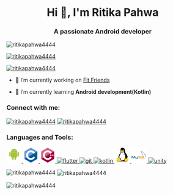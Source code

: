 <h1 align="center">Hi 👋, I'm Ritika Pahwa</h1>
<h3 align="center">A passionate Android developer</h3>

<p align="left"> <img src="https://komarev.com/ghpvc/?username=ritikapahwa4444&label=Profile%20views&color=0e75b6&style=flat" alt="ritikapahwa4444" /> </p>

<p align="left"> <a href="https://github.com/ryo-ma/github-profile-trophy"><img src="https://github-profile-trophy.vercel.app/?username=ritikapahwa4444" alt="ritikapahwa4444" /></a> </p>

<p align="left"> <a href="https://twitter.com/ritikapahwa4444" target="blank"><img src="https://img.shields.io/twitter/follow/ritikapahwa4444?logo=twitter&style=for-the-badge" alt="ritikapahwa4444" /></a> </p>

- 🔭 I’m currently working on [Fit Friends](https://github.com/RitikaPahwa4444/Fit_Friends.git)

- 🌱 I’m currently learning **Android development(Kotlin)**

<h3 align="left">Connect with me:</h3>
<p align="left">
<a href="https://twitter.com/ritikapahwa4444" target="blank"><img align="center" src="https://raw.githubusercontent.com/rahuldkjain/github-profile-readme-generator/master/src/images/icons/Social/twitter.svg" alt="ritikapahwa4444" height="30" width="40" /></a>
<a href="https://linkedin.com/in/ritikapahwa4444" target="blank"><img align="center" src="https://raw.githubusercontent.com/rahuldkjain/github-profile-readme-generator/master/src/images/icons/Social/linked-in-alt.svg" alt="ritikapahwa4444" height="30" width="40" /></a>
</p>

<h3 align="left">Languages and Tools:</h3>
<p align="left"> <a href="https://developer.android.com" target="_blank" rel="noreferrer"> <img src="https://raw.githubusercontent.com/devicons/devicon/master/icons/android/android-original-wordmark.svg" alt="android" width="40" height="40"/> </a> <a href="https://www.cprogramming.com/" target="_blank" rel="noreferrer"> <img src="https://raw.githubusercontent.com/devicons/devicon/master/icons/c/c-original.svg" alt="c" width="40" height="40"/> </a> <a href="https://www.w3schools.com/cpp/" target="_blank" rel="noreferrer"> <img src="https://raw.githubusercontent.com/devicons/devicon/master/icons/cplusplus/cplusplus-original.svg" alt="cplusplus" width="40" height="40"/> </a> <a href="https://flutter.dev" target="_blank" rel="noreferrer"> <img src="https://www.vectorlogo.zone/logos/flutterio/flutterio-icon.svg" alt="flutter" width="40" height="40"/> </a> <a href="https://git-scm.com/" target="_blank" rel="noreferrer"> <img src="https://www.vectorlogo.zone/logos/git-scm/git-scm-icon.svg" alt="git" width="40" height="40"/> </a> <a href="https://kotlinlang.org" target="_blank" rel="noreferrer"> <img src="https://www.vectorlogo.zone/logos/kotlinlang/kotlinlang-icon.svg" alt="kotlin" width="40" height="40"/> </a> <a href="https://www.linux.org/" target="_blank" rel="noreferrer"> <img src="https://raw.githubusercontent.com/devicons/devicon/master/icons/linux/linux-original.svg" alt="linux" width="40" height="40"/> </a> <a href="https://www.mysql.com/" target="_blank" rel="noreferrer"> <img src="https://raw.githubusercontent.com/devicons/devicon/master/icons/mysql/mysql-original-wordmark.svg" alt="mysql" width="40" height="40"/> </a> <a href="https://unity.com/" target="_blank" rel="noreferrer"> <img src="https://www.vectorlogo.zone/logos/unity3d/unity3d-icon.svg" alt="unity" width="40" height="40"/> </a> </p>

<p><img align="left" src="https://github-readme-stats.vercel.app/api/top-langs?username=ritikapahwa4444&show_icons=true&locale=en&layout=compact" alt="ritikapahwa4444" /></p>

<p>&nbsp;<img align="center" src="https://github-readme-stats.vercel.app/api?username=ritikapahwa4444&show_icons=true&locale=en" alt="ritikapahwa4444" /></p>

<p><img align="center" src="https://github-readme-streak-stats.herokuapp.com/?user=ritikapahwa4444&" alt="ritikapahwa4444" /></p>


